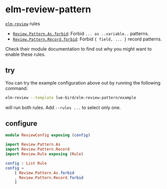 # elm-review-pattern

[`elm-review`](https://package.elm-lang.org/packages/jfmengels/elm-review/latest/) rules
- [`Review.Pattern.As.forbid`](https://package.elm-lang.org/packages/lue-bird/elm-review-pattern/1.0.0/Review-Pattern-As#forbid): Forbid `... as ..variable..` patterns.
- [`Review.Pattern.Record.forbid`](https://package.elm-lang.org/packages/lue-bird/elm-review-pattern/1.0.0/Review-Pattern-Record#forbid): Forbid `{ field, ... }` record patterns.

Check their module documentation to find out why you might want to enable these rules.

## try

You can try the example configuration above out by running the following command:

```bash
elm-review --template lue-bird/elm-review-pattern/example
```
will run both rules. Add `--rules ...` to select only one.

## configure

```elm
module ReviewConfig exposing (config)

import Review.Pattern.As
import Review.Pattern.Record
import Review.Rule exposing (Rule)

config : List Rule
config =
    [ Review.Pattern.As.forbid
    , Review.Pattern.Record.forbid
    ]
```
